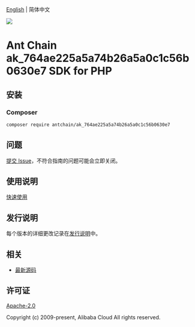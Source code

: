 [English](README.md) | 简体中文

![](https://aliyunsdk-pages.alicdn.com/icons/AlibabaCloud.svg)

# Ant Chain ak_764ae225a5a74b26a5a0c1c56b0630e7 SDK for PHP

## 安装

### Composer

```bash
composer require antchain/ak_764ae225a5a74b26a5a0c1c56b0630e7
```

## 问题

[提交 Issue](https://github.com/alipay/antchain-openapi-prod-sdk/issues/new)，不符合指南的问题可能会立即关闭。

## 使用说明

[快速使用](https://github.com/alipay/antchain-openapi-prod-sdk)

## 发行说明

每个版本的详细更改记录在[发行说明](./ChangeLog.txt)中。

## 相关

* [最新源码](https://github.com/antchain-openapi-sdk-php)

## 许可证

[Apache-2.0](http://www.apache.org/licenses/LICENSE-2.0)

Copyright (c) 2009-present, Alibaba Cloud All rights reserved.
